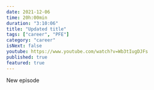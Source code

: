 ```yaml
---
date: 2021-12-06
time: 20h:00min
duration: "3:10:06"
title: "Updated title"
tags: ["career", "PFE"]
category: "career"
isNext: false
youtube: https://www.youtube.com/watch?v=Wb3tIugDJFs
published: true
featured: true
---
```


New episode
